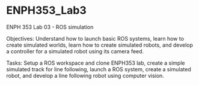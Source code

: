 # ENPH353_Lab3
ENPH 353 Lab 03 - ROS simulation

Objectives: Understand how to launch basic ROS systems, learn how to create simulated worlds, learn how to create simulated robots, and develop a controller for a simulated robot using its camera feed.

Tasks: Setup a ROS workspace and clone ENPH353 lab, create a simple simulated track for line following, launch a ROS system, create a simulated robot, and develop a line following robot using computer vision.
